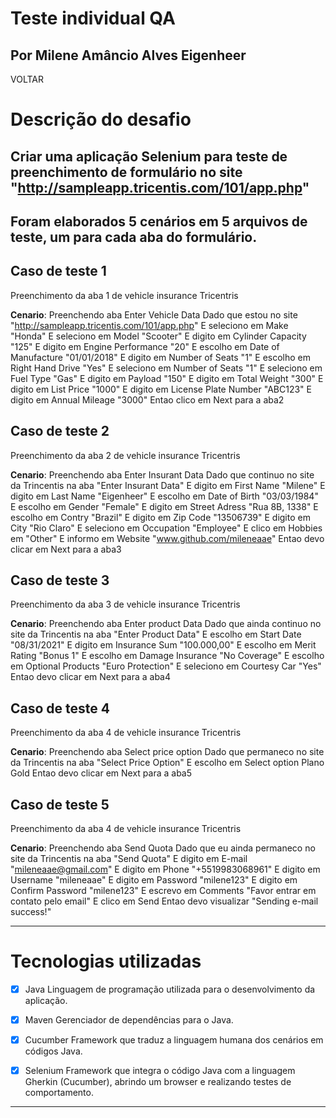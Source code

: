 # Teste individual QA <br>
## Por Milene Amâncio Alves Eigenheer <br>


VOLTAR

# Descrição do desafio
## Criar uma aplicação Selenium para teste de preenchimento de formulário no site "http://sampleapp.tricentis.com/101/app.php"
## Foram elaborados 5 cenários em 5 arquivos de teste, um para cada aba do formulário.

## Caso de teste 1
Preenchimento da aba 1 de vehicle insurance Tricentris

<b>Cenario</b>: Preenchendo aba Enter Vehicle Data
Dado que estou no site "http://sampleapp.tricentis.com/101/app.php"
E seleciono em Make "Honda"
E seleciono em Model "Scooter"
E digito em Cylinder Capacity "125"
E digito em Engine Performance "20"
E escolho em Date of Manufacture "01/01/2018"
E digito em Number of Seats "1"
E escolho em Right Hand Drive "Yes"
E seleciono em Number of Seats "1"
E seleciono em Fuel Type "Gas"
E digito em Payload "150"
E digito em Total Weight "300"
E digito em List Price "1000"
E digito em License Plate Number "ABC123"
E digito em Annual Mileage "3000"
Entao clico em Next para a aba2

## Caso de teste 2
Preenchimento da aba 2 de vehicle insurance Tricentris

<b>Cenario</b>: Preenchendo aba Enter Insurant Data
Dado que continuo no site da Trincentis na aba "Enter Insurant Data"
E digito em First Name "Milene"
E digito em Last Name "Eigenheer"
E escolho em Date of Birth "03/03/1984"
E escolho em Gender "Female"
E digito em Street Adress "Rua 8B, 1338"
E escolho em Contry "Brazil"
E digito em Zip Code "13506739"
E digito em City "Rio Claro"
E seleciono em Occupation "Employee"
E clico em Hobbies em "Other"
E informo em Website "www.github.com/mileneaae"
Entao devo clicar em Next para a aba3

## Caso de teste 3
Preenchimento da aba 3 de vehicle insurance Tricentris

<b>Cenario</b>: Preenchendo aba Enter product Data
Dado que ainda continuo no site da Trincentis na aba "Enter Product Data"
E escolho em Start Date "08/31/2021"
E digito em Insurance Sum "100.000,00"
E escolho em Merit Rating "Bonus 1"
E escolho em Damage Insurance "No Coverage"
E escolho em Optional Products "Euro Protection"
E seleciono em Courtesy Car "Yes" 
Entao devo clicar em Next para a aba4

## Caso de teste 4
Preenchimento da aba 4 de vehicle insurance Tricentris

<b>Cenario</b>: Preenchendo aba Select price option
Dado que permaneco no site da Trincentis na aba "Select Price Option"
E escolho em Select option Plano Gold
Entao devo clicar em Next para a aba5

## Caso de teste 5
Preenchimento da aba 4 de vehicle insurance Tricentris

<b>Cenario</b>: Preenchendo aba Send Quota
Dado que eu ainda permaneco no site da Trincentis na aba "Send Quota"
E digito em E-mail "mileneaae@gmail.com"
E digito em Phone "+5519983068961"
E digito em Username "mileneaae"
E digito em Password "milene123"
E digito em Confirm Password "milene123"
E escrevo em Comments "Favor entrar em contato pelo email"
E clico em Send
Entao devo visualizar "Sending e-mail success!"

----------------------
# Tecnologias utilizadas
- [x] Java
Linguagem de programação utilizada para o desenvolvimento da aplicação.

- [x] Maven
Gerenciador de dependências para o Java.

- [x] Cucumber
Framework que traduz a linguagem humana dos cenários em códigos Java.

- [x] Selenium
Framework que integra o código Java com a linguagem Gherkin (Cucumber), abrindo um browser e realizando testes de comportamento.

-------------------------
